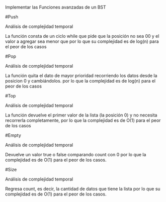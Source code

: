 Implementar las Funciones avanzadas de un BST

#Push

Análisis de complejidad temporal

La función consta de un ciclo while que pide que la posición no sea 00 y el valor a agregar sea menor que  por lo que su complejidad es de log(n) para el peor de los casos

#Pop

Análisis de complejidad temporal

La función quita el dato de mayor prioridad recorriendo los datos desde la posicion 0 y cambiándolos. por lo que la complejidad es de log(n) para el peor de los casos

#Top

Análisis de complejidad temporal

La función devuelve el primer valor de la lista (la posición 0) y no necesita recorrerla completamente, por lo que la complejidad es de O(1) para el peor de los casos

#Empty

Análisis de complejidad temporal

Devuelve un valor true o false comparando count con 0 por lo que la complejidad es de O(1) para el peor de los casos.

#Size

Análisis de complejidad temporal

Regresa count, es decir, la cantidad de datos que tiene la lista por lo que su complejidad es de O(1) para el peor de los casos.
